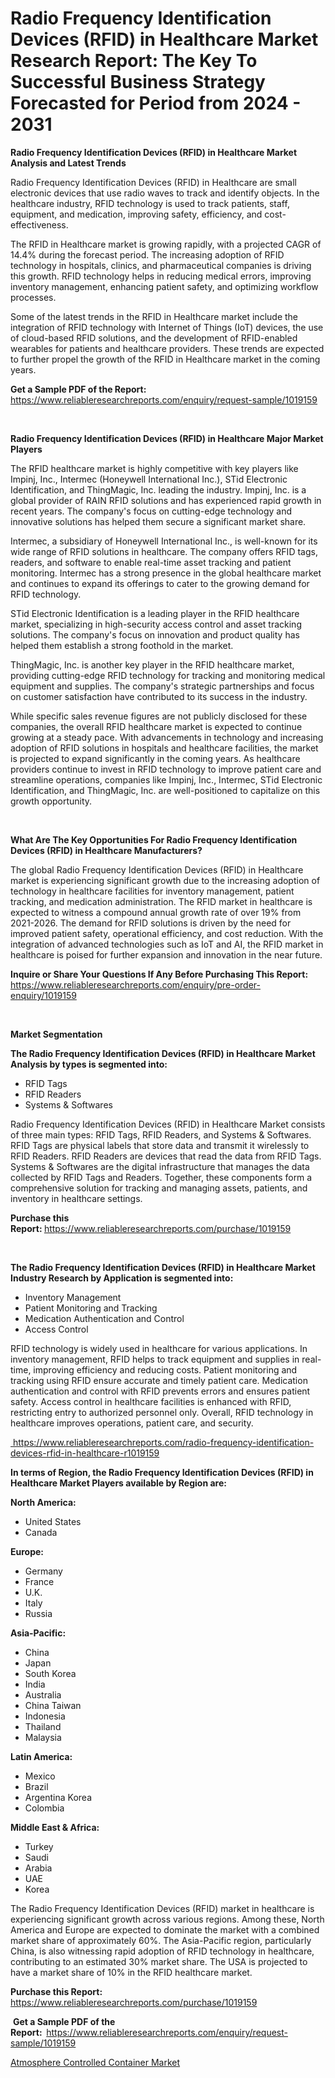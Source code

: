 <p><h1>Radio Frequency Identification Devices (RFID) in Healthcare Market Research Report: The Key To Successful Business Strategy Forecasted for Period from 2024 - 2031</h1></p><p><strong>Radio Frequency Identification Devices (RFID) in Healthcare Market Analysis and Latest Trends</strong></p>
<p><p>Radio Frequency Identification Devices (RFID) in Healthcare are small electronic devices that use radio waves to track and identify objects. In the healthcare industry, RFID technology is used to track patients, staff, equipment, and medication, improving safety, efficiency, and cost-effectiveness.</p><p>The RFID in Healthcare market is growing rapidly, with a projected CAGR of 14.4% during the forecast period. The increasing adoption of RFID technology in hospitals, clinics, and pharmaceutical companies is driving this growth. RFID technology helps in reducing medical errors, improving inventory management, enhancing patient safety, and optimizing workflow processes.</p><p>Some of the latest trends in the RFID in Healthcare market include the integration of RFID technology with Internet of Things (IoT) devices, the use of cloud-based RFID solutions, and the development of RFID-enabled wearables for patients and healthcare providers. These trends are expected to further propel the growth of the RFID in Healthcare market in the coming years.</p></p>
<p><strong>Get a Sample PDF of the Report:&nbsp;</strong> <a href="https://www.reliableresearchreports.com/enquiry/request-sample/1019159">https://www.reliableresearchreports.com/enquiry/request-sample/1019159</a></p>
<p>&nbsp;</p>
<p><strong>Radio Frequency Identification Devices (RFID) in Healthcare Major Market Players</strong></p>
<p><p>The RFID healthcare market is highly competitive with key players like Impinj, Inc., Intermec (Honeywell International Inc.), STid Electronic Identification, and ThingMagic, Inc. leading the industry. Impinj, Inc. is a global provider of RAIN RFID solutions and has experienced rapid growth in recent years. The company's focus on cutting-edge technology and innovative solutions has helped them secure a significant market share.</p><p>Intermec, a subsidiary of Honeywell International Inc., is well-known for its wide range of RFID solutions in healthcare. The company offers RFID tags, readers, and software to enable real-time asset tracking and patient monitoring. Intermec has a strong presence in the global healthcare market and continues to expand its offerings to cater to the growing demand for RFID technology.</p><p>STid Electronic Identification is a leading player in the RFID healthcare market, specializing in high-security access control and asset tracking solutions. The company's focus on innovation and product quality has helped them establish a strong foothold in the market.</p><p>ThingMagic, Inc. is another key player in the RFID healthcare market, providing cutting-edge RFID technology for tracking and monitoring medical equipment and supplies. The company's strategic partnerships and focus on customer satisfaction have contributed to its success in the industry.</p><p>While specific sales revenue figures are not publicly disclosed for these companies, the overall RFID healthcare market is expected to continue growing at a steady pace. With advancements in technology and increasing adoption of RFID solutions in hospitals and healthcare facilities, the market is projected to expand significantly in the coming years. As healthcare providers continue to invest in RFID technology to improve patient care and streamline operations, companies like Impinj, Inc., Intermec, STid Electronic Identification, and ThingMagic, Inc. are well-positioned to capitalize on this growth opportunity.</p></p>
<p>&nbsp;</p>
<p><strong>What Are The Key Opportunities For Radio Frequency Identification Devices (RFID) in Healthcare Manufacturers?</strong></p>
<p><p>The global Radio Frequency Identification Devices (RFID) in Healthcare market is experiencing significant growth due to the increasing adoption of technology in healthcare facilities for inventory management, patient tracking, and medication administration. The RFID market in healthcare is expected to witness a compound annual growth rate of over 19% from 2021-2026. The demand for RFID solutions is driven by the need for improved patient safety, operational efficiency, and cost reduction. With the integration of advanced technologies such as IoT and AI, the RFID market in healthcare is poised for further expansion and innovation in the near future.</p></p>
<p><strong>Inquire or Share Your Questions If Any Before Purchasing This Report:</strong> <a href="https://www.reliableresearchreports.com/enquiry/pre-order-enquiry/1019159">https://www.reliableresearchreports.com/enquiry/pre-order-enquiry/1019159</a></p>
<p>&nbsp;</p>
<p><strong>Market Segmentation</strong></p>
<p><strong>The Radio Frequency Identification Devices (RFID) in Healthcare Market Analysis by types is segmented into:</strong></p>
<p><ul><li>RFID Tags</li><li>RFID Readers</li><li>Systems & Softwares</li></ul></p>
<p><p>Radio Frequency Identification Devices (RFID) in Healthcare Market consists of three main types: RFID Tags, RFID Readers, and Systems & Softwares. RFID Tags are physical labels that store data and transmit it wirelessly to RFID Readers. RFID Readers are devices that read the data from RFID Tags. Systems & Softwares are the digital infrastructure that manages the data collected by RFID Tags and Readers. Together, these components form a comprehensive solution for tracking and managing assets, patients, and inventory in healthcare settings.</p></p>
<p><strong>Purchase this Report:&nbsp;</strong><a href="https://www.reliableresearchreports.com/purchase/1019159">https://www.reliableresearchreports.com/purchase/1019159</a></p>
<p>&nbsp;</p>
<p><strong>The Radio Frequency Identification Devices (RFID) in Healthcare Market Industry Research by Application is segmented into:</strong></p>
<p><ul><li>Inventory Management</li><li>Patient Monitoring and Tracking</li><li>Medication Authentication and Control</li><li>Access Control</li></ul></p>
<p><p>RFID technology is widely used in healthcare for various applications. In inventory management, RFID helps to track equipment and supplies in real-time, improving efficiency and reducing costs. Patient monitoring and tracking using RFID ensure accurate and timely patient care. Medication authentication and control with RFID prevents errors and ensures patient safety. Access control in healthcare facilities is enhanced with RFID, restricting entry to authorized personnel only. Overall, RFID technology in healthcare improves operations, patient care, and security.</p></p>
<p><a href="https://www.reliableresearchreports.com/radio-frequency-identification-devices-rfid-in-healthcare-r1019159">&nbsp;https://www.reliableresearchreports.com/radio-frequency-identification-devices-rfid-in-healthcare-r1019159</a></p>
<p><strong>In terms of Region, the Radio Frequency Identification Devices (RFID) in Healthcare Market Players available by Region are:</strong></p>
<p>
    <p> <strong> North America: </strong>
        <ul>
            <li>United States</li>
            <li>Canada</li>
        </ul>
        </p> 
    <p> <strong> Europe: </strong>
        <ul>
            <li>Germany</li>
            <li>France</li>
            <li>U.K.</li>
            <li>Italy</li>
            <li>Russia</li>
        </ul>
        </p> 
    <p> <strong> Asia-Pacific: </strong>
        <ul>
            <li>China</li>
            <li>Japan</li>
            <li>South Korea</li>
            <li>India</li>
            <li>Australia</li>
            <li>China Taiwan</li>
            <li>Indonesia</li>
            <li>Thailand</li>
            <li>Malaysia</li>
        </ul>
        </p> 
    <p> <strong> Latin America: </strong>
        <ul>
            <li>Mexico</li>
            <li>Brazil</li>
            <li>Argentina Korea</li>
            <li>Colombia</li>
        </ul>
        </p> 
    <p> <strong> Middle East & Africa: </strong>
        <ul>
            <li>Turkey</li>
            <li>Saudi</li>
            <li>Arabia</li>
            <li>UAE</li>
            <li>Korea</li>
        </ul>
    </p>
    </p>
<p><p>The Radio Frequency Identification Devices (RFID) market in healthcare is experiencing significant growth across various regions. Among these, North America and Europe are expected to dominate the market with a combined market share of approximately 60%. The Asia-Pacific region, particularly China, is also witnessing rapid adoption of RFID technology in healthcare, contributing to an estimated 30% market share. The USA is projected to have a market share of 10% in the RFID healthcare market.</p></p>
<p><strong>Purchase this Report: </strong><a href="https://www.reliableresearchreports.com/purchase/1019159">https://www.reliableresearchreports.com/purchase/1019159</a></p>
<p>&nbsp;<strong>Get a Sample PDF of the Report:&nbsp;&nbsp;</strong><a href="https://www.reliableresearchreports.com/enquiry/request-sample/1019159">https://www.reliableresearchreports.com/enquiry/request-sample/1019159</a></p>
<p><strong></strong></p>
<p><p><a href="https://github.com/lbird53714/Market-Research-Report-List-4/blob/main/atmosphere-controlled-container-market.md">Atmosphere Controlled Container Market</a></p></p>